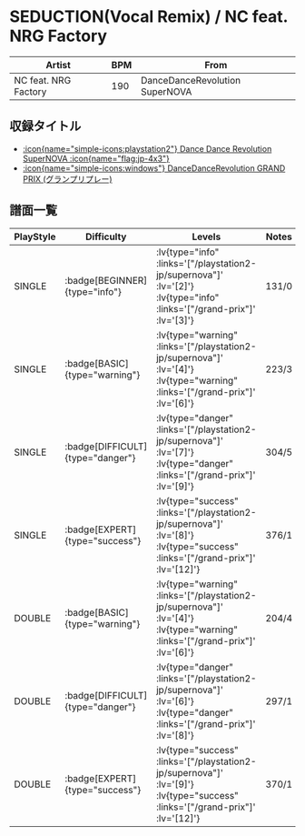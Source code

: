 # SEDUCTION(Vocal Remix) / NC feat. NRG Factory

|Artist|BPM|From|
|------|---|----|
|NC feat. NRG Factory|190|DanceDanceRevolution SuperNOVA|

## 収録タイトル

- [ :icon{name="simple-icons:playstation2"} Dance Dance Revolution SuperNOVA :icon{name="flag:jp-4x3"} ](/playstation2-jp/supernova)
- [ :icon{name="simple-icons:windows"} DanceDanceRevolution GRAND PRIX (グランプリプレー)](/grand-prix)

## 譜面一覧

|PlayStyle|Difficulty|Levels|Notes|Movie|
|---------|----------|------|-----|-----|
|SINGLE| :badge[BEGINNER]{type="info"} | :lv{type="info" :links='["/playstation2-jp/supernova"]' :lv='[2]'}  :lv{type="info" :links='["/grand-prix"]' :lv='[3]'} |131/0||
|SINGLE| :badge[BASIC]{type="warning"} | :lv{type="warning" :links='["/playstation2-jp/supernova"]' :lv='[4]'}  :lv{type="warning" :links='["/grand-prix"]' :lv='[6]'} |223/3||
|SINGLE| :badge[DIFFICULT]{type="danger"} | :lv{type="danger" :links='["/playstation2-jp/supernova"]' :lv='[7]'}  :lv{type="danger" :links='["/grand-prix"]' :lv='[9]'} |304/5||
|SINGLE| :badge[EXPERT]{type="success"} | :lv{type="success" :links='["/playstation2-jp/supernova"]' :lv='[8]'}  :lv{type="success" :links='["/grand-prix"]' :lv='[12]'} |376/1||
|DOUBLE| :badge[BASIC]{type="warning"} | :lv{type="warning" :links='["/playstation2-jp/supernova"]' :lv='[4]'}  :lv{type="warning" :links='["/grand-prix"]' :lv='[6]'} |204/4||
|DOUBLE| :badge[DIFFICULT]{type="danger"} | :lv{type="danger" :links='["/playstation2-jp/supernova"]' :lv='[6]'}  :lv{type="danger" :links='["/grand-prix"]' :lv='[8]'} |297/1||
|DOUBLE| :badge[EXPERT]{type="success"} | :lv{type="success" :links='["/playstation2-jp/supernova"]' :lv='[9]'}  :lv{type="success" :links='["/grand-prix"]' :lv='[12]'} |370/1||
